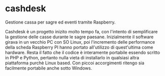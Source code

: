 # cashdesk
Gestione cassa per sagre ed eventi tramite Raspberry.

Cashdesk è un progetto inizito molto tempo fa, con l'intento di semplificare la gestione delle casse durante le sagre paesane.
Inizialmente il software girava in un vecchio PC con SO Linux, poi l'incremento delle performance della scheda Raspberry PI hanno portato all'utilizzo di quest'ultima come hardware.
Resta il fatto che il codice è interamente portabile essendo scritto in PHP e Python, pertanto nulla vieta di installarlo in qualsiasi altra piattaforma purchè Linux based. Con piccoi accorgimenti ritengo sia facilmente portabile anche sotto Windows.

